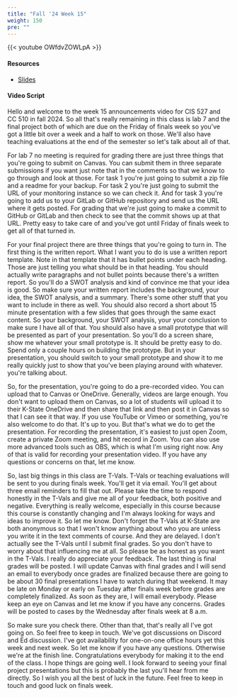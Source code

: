 ```yaml
---
title: "Fall '24 Week 15"
weight: 150
pre: ""
---
```


{{< youtube OWfdvZOWLpA >}}

#### Resources

* <a href="slides" target="_blank">Slides</a>

#### Video Script

Hello and welcome to the week 15 announcements video for CIS 527 and CC 510 in fall 2024. So all that's really remaining in this class is lab 7 and the final project both of which are due on the Friday of finals week so you've got a little bit over a week and a half to work on those. We'll also have teaching evaluations at the end of the semester so let's talk about all of that. 

For lab 7 no meeting is required for grading there are just three things that you're going to submit on Canvas. You can submit them in three separate submissions if you want just note that in the comments so that we know to go through and look at those. For task 1 you're just going to submit a zip file and a readme for your backup. For task 2 you're just going to submit the URL of your monitoring instance so we can check it. And for task 3 you're going to add us to your GitLab or GitHub repository and send us the URL where it gets posted. For grading that we're just going to make a commit to GitHub or GitLab and then check to see that the commit shows up at that URL. Pretty easy to take care of and you've got until Friday of finals week to get all of that turned in. 

For your final project there are three things that you're going to turn in. The first thing is the written report. What I want you to do is use a written report template. Note in that template that it has bullet points under each heading. Those are just telling you what should be in that heading. You should actually write paragraphs and not bullet points because there's a written report. So you'll do a SWOT analysis and kind of convince me that your idea is good. So make sure your written report includes the background, your idea, the SWOT analysis, and a summary. There's some other stuff that you want to include in there as well. You should also record a short about 15 minute presentation with a few slides that goes through the same exact content. So your background, your SWOT analysis, your your conclusion to make sure I have all of that. You should also have a small prototype that will be presented as part of your presentation. So you'll do a screen share, show me whatever your small prototype is. It should be pretty easy to do. Spend only a couple hours on building the prototype. But in your presentation, you should switch to your small prototype and show it to me really quickly just to show that you've been playing around with whatever. you're talking about. 

So, for the presentation, you're going to do a pre-recorded video. You can upload that to Canvas or OneDrive. Generally, videos are large enough. You don't want to upload them on Canvas, so a lot of students will upload it to their K-State OneDrive and then share that link and then post it in Canvas so that I can see it that way. If you use YouTube or Vimeo or something, you're also welcome to do that. It's up to you. But that's what we do to get the presentation. For recording the presentation, it's easiest to just open Zoom, create a private Zoom meeting, and hit record in Zoom. You can also use more advanced tools such as OBS, which is what I'm using right now. Any of that is valid for recording your presentation video. If you have any questions or concerns on that, let me know. 

So, last big things in this class are T-Vals. T-Vals or teaching evaluations will be sent to you during finals week. You'll get it via email. You'll get about three email reminders to fill that out. Please take the time to respond honestly in the T-Vals and give me all of your feedback, both positive and negative. Everything is really welcome, especially in this course because this course is constantly changing and I'm always looking for ways and ideas to improve it. So let me know. Don't forget the T-Vals at K-State are both anonymous so that I won't know anything about who you are unless you write it in the text comments of course. And they are delayed. I don't actually see the T-Vals until I submit final grades. So you don't have to worry about that influencing me at all. So please be as honest as you want in the T-Vals. I really do appreciate your feedback. The last thing is final grades will be posted. I will update Canvas with final grades and I will send an email to everybody once grades are finalized because there are going to be about 30 final presentations I have to watch during that weekend. It may be late on Monday or early on Tuesday after finals week before grades are completely finalized. As soon as they are, I will email everybody. Please keep an eye on Canvas and let me know if you have any concerns. Grades will be posted to cases by the Wednesday after finals week at 8 a.m. 

So make sure you check there. Other than that, that's really all I've got going on. So feel free to keep in touch. We've got discussions on Discord and Ed discussion. I've got availability for one-on-one office hours yet this week and next week. So let me know if you have any questions. Otherwise we're at the finish line. Congratulations everybody for making it to the end of the class. I hope things are going well. I look forward to seeing your final project presentations but this is probably the last you'll hear from me directly. So I wish you all the best of luck in the future. Feel free to keep in touch and good luck on finals week. 
